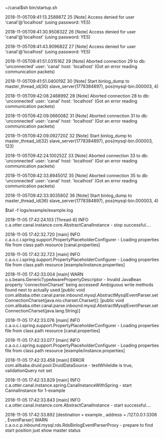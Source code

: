 ~/canal$sh  bin/startup.sh

 2018-11-05T09:41:13.258987Z 25 \[Note\] Access denied for user 'canal'@'localhost' \(using password: YES\)

2018-11-05T09:41:30.950832Z 26 \[Note\] Access denied for user 'canal'@'localhost' \(using password: YES\)

2018-11-05T09:41:43.909682Z 27 \[Note\] Access denied for user 'canal'@'localhost' \(using password: YES\)

2018-11-05T09:41:51.031516Z 29 \[Note\] Aborted connection 29 to db: 'unconnected' user: 'canal' host: 'localhost' \(Got an error reading communication packets\)

2018-11-05T09:41:51.040019Z 30 \[Note\] Start binlog\_dump to master\_thread\_id\(30\) slave\_server\(1778384897\), pos\(mysql-bin.000003, 4\)

2018-11-05T09:42:08.246899Z 28 \[Note\] Aborted connection 28 to db: 'unconnected' user: 'canal' host: 'localhost' \(Got an error reading communication packets\)

2018-11-05T09:42:09.066008Z 31 \[Note\] Aborted connection 31 to db: 'unconnected' user: 'canal' host: 'localhost' \(Got an error reading communication packets\)

2018-11-05T09:42:09.092720Z 32 \[Note\] Start binlog\_dump to master\_thread\_id\(32\) slave\_server\(1778384897\), pos\(mysql-bin.000003, 123\)

2018-11-05T09:42:24.100252Z 33 \[Note\] Aborted connection 33 to db: 'unconnected' user: 'canal' host: 'localhost' \(Got an error reading communication packets\)

2018-11-05T09:42:33.894501Z 35 \[Note\] Aborted connection 35 to db: 'unconnected' user: 'canal' host: 'localhost' \(Got an error reading communication packets\)

2018-11-05T09:42:33.903580Z 36 \[Note\] Start binlog\_dump to master\_thread\_id\(36\) slave\_server\(1778384897\), pos\(mysql-bin.000003, 4\)

$tail -f logs/example/example.log

2018-11-05 17:42:24.103 \[Thread-6\] INFO  c.a.otter.canal.instance.core.AbstractCanalInstance - stop successful....

2018-11-05 17:42:32.720 \[main\] INFO  c.a.o.c.i.spring.support.PropertyPlaceholderConfigurer - Loading properties file from class path resource \[canal.properties\]

2018-11-05 17:42:32.723 \[main\] INFO  c.a.o.c.i.spring.support.PropertyPlaceholderConfigurer - Loading properties file from class path resource \[example/instance.properties\]

2018-11-05 17:42:33.004 \[main\] WARN  o.s.beans.GenericTypeAwarePropertyDescriptor - Invalid JavaBean property 'connectionCharset' being accessed! Ambiguous write methods found next to actually used \[public void com.alibaba.otter.canal.parse.inbound.mysql.AbstractMysqlEventParser.setConnectionCharset\(java.nio.charset.Charset\)\]: \[public void com.alibaba.otter.canal.parse.inbound.mysql.AbstractMysqlEventParser.setConnectionCharset\(java.lang.String\)\]

2018-11-05 17:42:33.076 \[main\] INFO  c.a.o.c.i.spring.support.PropertyPlaceholderConfigurer - Loading properties file from class path resource \[canal.properties\]

2018-11-05 17:42:33.077 \[main\] INFO  c.a.o.c.i.spring.support.PropertyPlaceholderConfigurer - Loading properties file from class path resource \[example/instance.properties\]

2018-11-05 17:42:33.458 \[main\] ERROR com.alibaba.druid.pool.DruidDataSource - testWhileIdle is true, validationQuery not set

2018-11-05 17:42:33.829 \[main\] INFO  c.a.otter.canal.instance.spring.CanalInstanceWithSpring - start CannalInstance for 1-example

2018-11-05 17:42:33.843 \[main\] INFO  c.a.otter.canal.instance.core.AbstractCanalInstance - start successful....

2018-11-05 17:42:33.892 \[destination = example , address = /127.0.0.1:3306 , EventParser\] WARN  c.a.o.c.p.inbound.mysql.rds.RdsBinlogEventParserProxy - prepare to find start position just show master status



